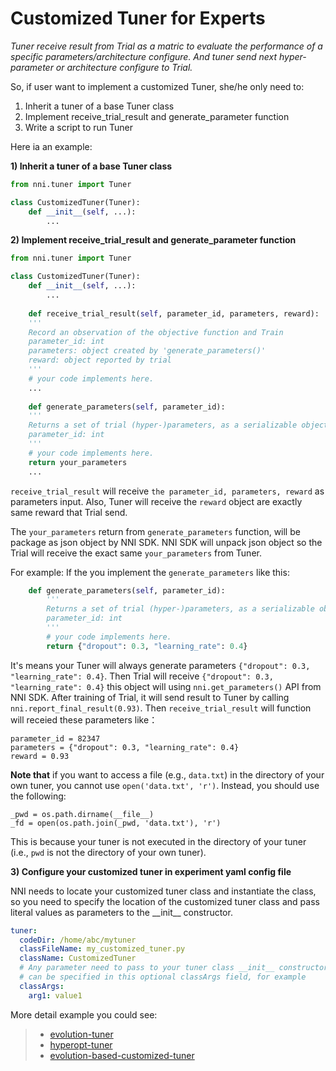 # Customized Tuner for Experts

*Tuner receive result from Trial as a matric to evaluate the performance of a specific parameters/architecture configure. And tuner send next hyper-parameter or architecture configure to Trial.*

So, if user want to implement a customized Tuner, she/he only need to:

1) Inherit a tuner of a base Tuner class
2) Implement receive_trial_result and generate_parameter function
3) Write a script to run Tuner

Here ia an example:

**1) Inherit a tuner of a base Tuner class**
```python
from nni.tuner import Tuner

class CustomizedTuner(Tuner):
    def __init__(self, ...):
        ...
```

**2) Implement receive_trial_result and generate_parameter function**
```python
from nni.tuner import Tuner

class CustomizedTuner(Tuner):
    def __init__(self, ...):
        ...
    
    def receive_trial_result(self, parameter_id, parameters, reward):
    '''
    Record an observation of the objective function and Train
    parameter_id: int
    parameters: object created by 'generate_parameters()'
    reward: object reported by trial
    '''
    # your code implements here.
    ...
    
    def generate_parameters(self, parameter_id):
    '''
    Returns a set of trial (hyper-)parameters, as a serializable object
    parameter_id: int
    '''
    # your code implements here.
    return your_parameters
    ...
```
```receive_trial_result``` will receive ```the parameter_id, parameters, reward``` as parameters input. Also, Tuner will receive the ```reward``` object are exactly same reward that Trial send.

The ```your_parameters``` return from ```generate_parameters``` function, will be package as json object by NNI SDK. NNI SDK will unpack json object so the Trial will receive the exact same ```your_parameters``` from Tuner.

For example:
If the you implement the ```generate_parameters``` like this:
```python
    def generate_parameters(self, parameter_id):
        '''
        Returns a set of trial (hyper-)parameters, as a serializable object
        parameter_id: int
        '''
        # your code implements here.
        return {"dropout": 0.3, "learning_rate": 0.4}
```
It's means your Tuner will always generate parameters ```{"dropout": 0.3, "learning_rate": 0.4}```. Then Trial will receive ```{"dropout": 0.3, "learning_rate": 0.4}``` this object will using ```nni.get_parameters()``` API from NNI SDK. After training of Trial, it will send result to Tuner by calling ```nni.report_final_result(0.93)```. Then ```receive_trial_result``` will function will receied these parameters like：
```
parameter_id = 82347
parameters = {"dropout": 0.3, "learning_rate": 0.4}
reward = 0.93
```

**Note that** if you want to access a file (e.g., ```data.txt```) in the directory of your own tuner, you cannot use ```open('data.txt', 'r')```. Instead, you should use the following:
```
_pwd = os.path.dirname(__file__)
_fd = open(os.path.join(_pwd, 'data.txt'), 'r')
```
This is because your tuner is not executed in the directory of your tuner (i.e., ```pwd``` is not the directory of your own tuner).

**3) Configure your customized tuner in experiment yaml config file**

NNI needs to locate your customized tuner class and instantiate the class, so you need to specify the location of the customized tuner class and pass literal values as parameters to the \_\_init__ constructor.
```yaml
tuner:
  codeDir: /home/abc/mytuner
  classFileName: my_customized_tuner.py
  className: CustomizedTuner
  # Any parameter need to pass to your tuner class __init__ constructor
  # can be specified in this optional classArgs field, for example 
  classArgs:
    arg1: value1
```

More detail example you could see:
> * [evolution-tuner](../src/sdk/pynni/nni/evolution_tuner)
> * [hyperopt-tuner](../src/sdk/pynni/nni/hyperopt_tuner)
> * [evolution-based-customized-tuner](../examples/tuners/ga_customer_tuner)
